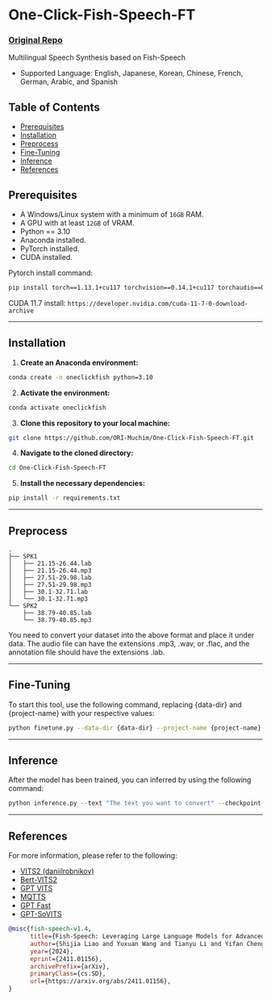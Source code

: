 # One-Click-Fish-Speech-FT

### [Original Repo](https://github.com/fishaudio/fish-speech)

Multilingual Speech Synthesis based on Fish-Speech

- Supported Language: English, Japanese, Korean, Chinese, French, German, Arabic, and Spanish

## Table of Contents 
- [Prerequisites](#prerequisites)
- [Installation](#installation)
- [Preprocess](#preprocess)
- [Fine-Tuning](#fine-tuning)
- [Inference](#inference)
- [References](#references)

## Prerequisites
- A Windows/Linux system with a minimum of `16GB` RAM.
- A GPU with at least `12GB` of VRAM.
- Python == 3.10
- Anaconda installed.
- PyTorch installed.
- CUDA installed.

Pytorch install command:
```sh
pip install torch==1.13.1+cu117 torchvision==0.14.1+cu117 torchaudio==0.13.1 --extra-index-url https://download.pytorch.org/whl/cu117
```

CUDA 11.7 install:
`https://developer.nvidia.com/cuda-11-7-0-download-archive`

---

## Installation 
1. **Create an Anaconda environment:**

```sh
conda create -n oneclickfish python=3.10
```

2. **Activate the environment:**

```sh
conda activate oneclickfish
```

3. **Clone this repository to your local machine:**

```sh
git clone https://github.com/ORI-Muchim/One-Click-Fish-Speech-FT.git
```

4. **Navigate to the cloned directory:**

```sh
cd One-Click-Fish-Speech-FT
```

5. **Install the necessary dependencies:**

```sh
pip install -r requirements.txt
```

---

## Preprocess

```
.
├── SPK1
│   ├── 21.15-26.44.lab
│   ├── 21.15-26.44.mp3
│   ├── 27.51-29.98.lab
│   ├── 27.51-29.98.mp3
│   ├── 30.1-32.71.lab
│   └── 30.1-32.71.mp3
└── SPK2
    ├── 38.79-40.85.lab
    └── 38.79-40.85.mp3
```
You need to convert your dataset into the above format and place it under data. The audio file can have the extensions .mp3, .wav, or .flac, and the annotation file should have the extensions .lab.

---

## Fine-Tuning

To start this tool, use the following command, replacing {data-dir} and {project-name} with your respective values:

```sh
python finetune.py --data-dir {data-dir} --project-name {project-name}
```

---

## Inference

After the model has been trained, you can inferred by using the following command:

```python
python inference.py --text "The text you want to convert" --checkpoint-dir "checkpoints/fish-speech-1.5" --reference-audio "{your_audio}.wav" --prompt-text "{Transcript of reference-audio}" --project-name {your-project-name}
```

---

## References

For more information, please refer to the following: 
- [VITS2 (daniilrobnikov)](https://github.com/daniilrobnikov/vits2)
- [Bert-VITS2](https://github.com/fishaudio/Bert-VITS2)
- [GPT VITS](https://github.com/innnky/gpt-vits)
- [MQTTS](https://github.com/b04901014/MQTTS)
- [GPT Fast](https://github.com/pytorch-labs/gpt-fast)
- [GPT-SoVITS](https://github.com/RVC-Boss/GPT-SoVITS)

```bibtex
@misc{fish-speech-v1.4,
      title={Fish-Speech: Leveraging Large Language Models for Advanced Multilingual Text-to-Speech Synthesis},
      author={Shijia Liao and Yuxuan Wang and Tianyu Li and Yifan Cheng and Ruoyi Zhang and Rongzhi Zhou and Yijin Xing},
      year={2024},
      eprint={2411.01156},
      archivePrefix={arXiv},
      primaryClass={cs.SD},
      url={https://arxiv.org/abs/2411.01156},
}
```
